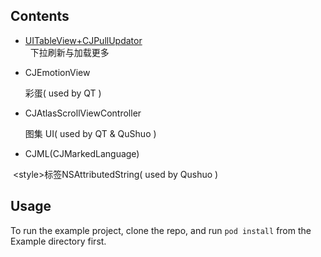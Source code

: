 ## Contents

* [UITableView+CJPullUpdator](https://github.com/fminorwang/CJUIKit/wiki/UITableView-CJUIKit)  
  
  下拉刷新与加载更多
 
* CJEmotionView

  彩蛋( used by QT )
 
* CJAtlasScrollViewController

  图集 UI( used by QT & QuShuo )
  
* CJML(CJMarkedLanguage)

  \<style>标签NSAttributedString( used by Qushuo )
 
## Usage

To run the example project, clone the repo, and run `pod install` from the Example directory first.
